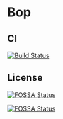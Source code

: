 # Bop

## CI

[![Build Status](https://travis-ci.org/jiangtianyu2009/Bop.svg?branch=develop)](https://travis-ci.org/jiangtianyu2009/Bop)

## License

[![FOSSA Status](https://app.fossa.io/api/projects/git%2Bgithub.com%2Fjiangtianyu2009%2FBop.svg?type=shield)](https://app.fossa.io/projects/git%2Bgithub.com%2Fjiangtianyu2009%2FBop?ref=badge_shield)

[![FOSSA Status](https://app.fossa.io/api/projects/git%2Bgithub.com%2Fjiangtianyu2009%2FBop.svg?type=large)](https://app.fossa.io/projects/git%2Bgithub.com%2Fjiangtianyu2009%2FBop?ref=badge_large)